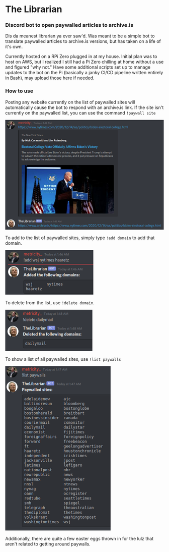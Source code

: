 # The Librarian

### Discord bot to open paywalled articles to archive.is

Dis da meanest librarian ya ever saw'd.  Was meant to be a simple bot to translate paywalled articles to archive.is versions, but has taken on a life of it's own.

Currently hosted on a RPi Zero plugged in at my house.  Initial plan was to host on AWS, but I realized I still had a Pi Zero chilling at home without a use and figured "why not."  Have some additional scripts set up to manage updates to the bot on the Pi (basically a janky CI/CD pipeline written entirely in Bash), may upload those here if needed.

### How to use

Posting any website currently on the list of paywalled sites will automatically cause the bot to respond with an archive.is link.  If the site isn't currently on the paywalled list, you can use the command `!paywall site`

![Posting article](./pictures/translate.png)

To add to the list of paywalled sites, simply type `!add domain` to add that domain.

![Add domain](./pictures/add.png)

To delete from the list, use `!delete domain`.

![Delete domain](./pictures/delete.png)

To show a list of all paywalled sites, use `!list paywalls`

![List paywalls](./pictures/list.png)

Additionally, there are quite a few easter eggs thrown in for the lulz that aren't related to getting around paywalls.